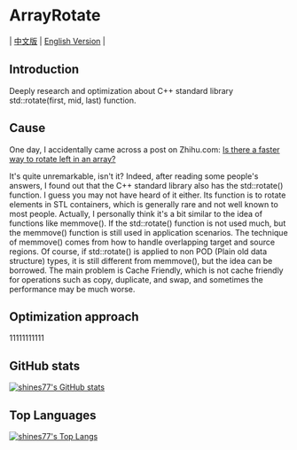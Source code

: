 # ArrayRotate

| [中文版](./README.md) | [English Version](./README.en.md) |

## Introduction

Deeply research and optimization about C++ standard library std::rotate(first, mid, last) function.

## Cause

One day, I accidentally came across a post on Zhihu.com: [Is there a faster way to rotate left in an array?](https://www.zhihu.com/question/499819224)

It's quite unremarkable, isn't it? Indeed, after reading some people's answers, I found out that the C++ standard library also has the std::rotate() function. I guess you may not have heard of it either. Its function is to rotate elements in STL containers, which is generally rare and not well known to most people. Actually, I personally think it's a bit similar to the idea of functions like memmove(). If the std::rotate() function is not used much, but the memmove() function is still used in application scenarios. The technique of memmove() comes from how to handle overlapping target and source regions. Of course, if std::rotate() is applied to non POD (Plain old data structure) types, it is still different from memmove(), but the idea can be borrowed. The main problem is Cache Friendly, which is not cache friendly for operations such as copy, duplicate, and swap, and sometimes the performance may be much worse.

## Optimization approach

11111111111

## GitHub stats

[![shines77's GitHub stats](https://github-readme-stats.vercel.app/api?username=shines77&show_icons=true&theme=radical)](https://github.com/anuraghazra/github-readme-stats)

## Top Languages

[![shines77's Top Langs](https://github-readme-stats.vercel.app/api/top-langs/?username=shines77&theme=radical)](https://github.com/anuraghazra/github-readme-stats)
